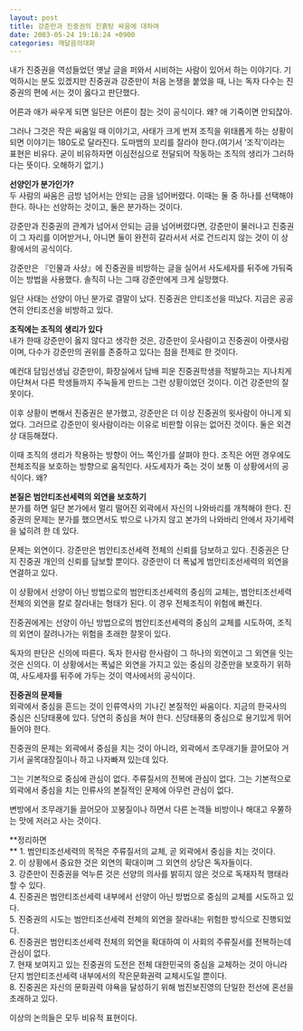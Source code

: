 ```yaml
---
layout: post
title: 강준만과 진중권의 진흙탕 싸움에 대하여
date: 2003-05-24 19:18:24 +0900
categories: 깨달음의대화
---
```

내가 진중권을 역성들었던 옛날 글을 퍼와서 시비하는 사람이 있어서 하는 이야기다. 기억하시는 분도 있겠지만 진중권과 강준만이 처음 논쟁을 붙었을 때, 나는 독자 다수는 진중권의 편에 서는 것이 옳다고 판단했다. 

어른과 애가 싸우게 되면 일단은 어른이 참는 것이 공식이다. 왜? 애 기죽이면 안되잖아.

그러나 그것은 작은 싸움일 때 이야기고, 사태가 크게 번져 조직을 위태롭게 하는 상황이 되면 이야기는 180도로 달라진다. 도마뱀의 꼬리를 잘라야 한다.(여기서 ‘조직’이라는 표현은 비유다. 굳이 비유하자면 이심전심으로 전달되어 작동하는 조직의 생리가 그러하다는 뜻이다. 오해하기 없기.)

**선양인가 분가인가?**  
두 사람의 싸움은 금방 넘어서는 안되는 금을 넘어버렸다. 이때는 둘 중 하나를 선택해야 한다. 하나는 선양하는 것이고, 둘은 분가하는 것이다. 

강준만과 진중권의 관계가 넘어서 안되는 금을 넘어버렸다면, 강준만이 물러나고 진중권이 그 자리를 이어받거나, 아니면 둘이 완전히 갈라서서 서로 건드리지 않는 것이 이 상황에서의 공식이다. 

강준만은 『인물과 사상』에 진중권을 비방하는 글을 실어서 사도세자를 뒤주에 가둬죽이는 방법을 사용했다. 솔직히 나는 그때 강준만에게 크게 실망했다. 

일단 사태는 선양이 아닌 분가로 결말이 났다. 진중권은 안티조선을 떠났다. 지금은 공공연히 안티조선을 비방하고 있다. 

**조직에는 조직의 생리가 있다**  
내가 한때 강준만이 옳지 않다고 생각한 것은, 강준만이 웃사람이고 진중권이 아랫사람이며, 다수가 강준만의 권위를 존중하고 있다는 점을 전제로 한 것이다. 

예컨대 담임선생님 강준만이, 화장실에서 담배 피운 진중권학생을 적발하고는 지나치게 야단쳐서 다른 학생들까지 주눅들게 만드는 그런 상황이었던 것이다. 이건 강준만의 잘못이다. 

이후 상황이 변해서 진중권은 분가했고, 강준만은 더 이상 진중권의 윗사람이 아니게 되었다. 그러므로 강준만이 윗사람이라는 이유로 비판할 이유는 없어진 것이다. 둘은 외견상 대등해졌다. 

이때 조직의 생리가 작용하는 방향이 어느 쪽인가를 살펴야 한다. 조직은 어떤 경우에도 전체조직을 보호하는 방향으로 움직인다. 사도세자가 죽는 것이 보통 이 상황에서의 공식이다. 왜?

**본질은 범안티조선세력의 외연을 보호하기**  
분가를 하면 일단 본가에서 멀리 떨어진 외곽에서 자신의 나와바리를 개척해야 한다. 진중권의 문제는 분가를 했으면서도 밖으로 나가지 않고 본가의 나와바리 안에서 자기세력을 넓히려 한 데 있다. 

문제는 외연이다. 강준만은 범안티조선세력 전체의 신뢰를 담보하고 있다. 진중권은 단지 진중권 개인의 신뢰를 담보할 뿐이다. 강준만이 더 폭넓게 범안티조선세력의 외연을 연결하고 있다. 

이 상황에서 선양이 아닌 방법으로의 범안티조선세력의 중심의 교체는, 범안티조선세력 전체의 외연을 칼로 잘라내는 형태가 된다. 이 경우 전체조직이 위험에 빠진다. 

진중권에게는 선양이 아닌 방법으로의 범안티조선세력의 중심의 교체를 시도하여, 조직의 외연이 잘려나가는 위험을 초래한 잘못이 있다. 

독자의 판단은 신의에 따른다. 독자 한사람 한사람이 그 하나의 외연이고 그 외연을 잇는 것은 신의다. 이 상황에서는 폭넓은 외연을 가지고 있는 중심의 강준만을 보호하기 위하여, 사도세자를 뒤주에 가두는 것이 역사에서의 공식이다. 

**진중권의 문제들**  
외곽에서 중심을 흔드는 것이 인류역사의 기나긴 본질적인 싸움이다. 지금의 한국사의 중심은 신당태풍에 있다. 당연히 중심을 쳐야 한다. 신당태풍의 중심으로 용기있게 뛰어들어야 한다. 

진중권의 문제는 외곽에서 중심을 치는 것이 아니라, 외곽에서 조무래기들 끌어모아 거기서 골목대장질이나 하고 나자빠져 있는데 있다. 

그는 기본적으로 중심에 관심이 없다. 주류질서의 전복에 관심이 없다. 그는 기본적으로 외곽에서 중심을 치는 인류사의 본질적인 문제에 아무런 관심이 없다. 

변방에서 조무래기들 끌어모아 꼬붕질이나 하면서 다른 논객들 비방이나 해대고 우쭐하는 맛에 저러고 사는 것이다. 

**정리하면   
** 1. 범안티조선세력의 목적은 주류질서의 교체, 곧 외곽에서 중심을 치는 것이다.  
2. 이 상황에서 중요한 것은 외연의 확대이며 그 외연의 상당은 독자들이다.  
3. 강준만이 진중권을 억누른 것은 선양의 의사를 밝히지 않은 것으로 독재자적 행태라 할 수 있다.  
4. 진중권은 범안티조선세력 내부에서 선양이 아닌 방법으로 중심의 교체를 시도하고 있다.  
5. 진중권의 시도는 범안티조선세력 전체의 외연을 잘라내는 위험한 방식으로 진행되었다.  
6. 진중권은 범안티조선세력 전체의 외연을 확대하여 이 사회의 주류질서를 전복하는데 관심이 없다.  
7. 현재 보여지고 있는 진중권의 도전은 전체 대한민국의 중심을 교체하는 것이 아니라 단지 범안티조선세력 내부에서의 작은문화권력 교체시도일 뿐이다.   
8. 진중권은 자신의 문화권력 야욕을 달성하기 위해 범진보진영의 단일한 전선에 혼선을 초래하고 있다. 

이상의 논의들은 모두 비유적 표현이다.